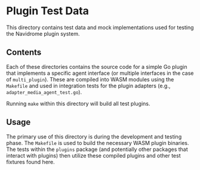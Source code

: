 # Plugin Test Data

This directory contains test data and mock implementations used for testing the Navidrome plugin system.

## Contents

Each of these directories contains the source code for a simple Go plugin that implements a specific agent interface 
(or multiple interfaces in the case of `multi_plugin`). These are compiled into WASM modules using the 
`Makefile` and used in integration tests for the plugin adapters (e.g., `adapter_media_agent_test.go`).

Running `make` within this directory will build all test plugins.

## Usage

The primary use of this directory is during the development and testing phase. The `Makefile` is used to build the 
necessary WASM plugin binaries. The tests within the `plugins` package (and potentially other packages that interact 
with plugins) then utilize these compiled plugins and other test fixtures found here.
